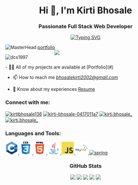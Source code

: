 <h1 align="center">Hi 👋, I'm Kirti Bhosale</h1>

<h3 align="center">Passionate Full Stack Web Developer</h3>

<div align="center">
<a href="#"><img src="https://readme-typing-svg.demolab.com?font=Fira+Code&size=27&pause=1000&color=blue &width=435&lines=Hello+Fellow+%3C%2FDevelopers%3E" alt="Typing SVG" /></a>
</div>

![MasterHead](https://miro.medium.com/max/1400/1*OxT7UjIwhklKE8d8SFyo7g.gif)
<a href="#"> portfolio </a>
<img src="https://camo.githubusercontent.com/5ddf73ad3a205111cf8c686f687fc216c2946a75005718c8da5b837ad9de78c9/68747470733a2f2f7468756d62732e6766796361742e636f6d2f4576696c4e657874446576696c666973682d736d616c6c2e676966" width="350px" align="right">

<p align="left"> <img src="https://komarev.com/ghpvc/?username=dcs1997&label=Profile%20views&color=0e75b6&style=flat" alt="dcs1997" /> </p>
- 👨‍💻 All of my projects are available at [Portfolio](#)

- 📫 How to reach me *bhosalekirti2002@gmail.com*

- 📄 Know about my experiences [Resume](https://drive.google.com/file/d/1gQ1LyX41G-Qs10g5oyx6Y9es2Zq6WFxV/view?usp=sharing)

<h3 align="left">Connect with me:</h3>
<p align="left">
<a href="https://twitter.com/kirtibhosale136" target="blank"><img align="center" src="https://raw.githubusercontent.com/rahuldkjain/github-profile-readme-generator/master/src/images/icons/Social/twitter.svg" alt="kirtibhosale136" height="30" width="40" /></a>
<a href="https://linkedin.com/in/kirti-bhosale-0417011a7" target="blank"><img align="center" src="https://raw.githubusercontent.com/rahuldkjain/github-profile-readme-generator/master/src/images/icons/Social/linked-in-alt.svg" alt="kirti-bhosale-0417011a7" height="30" width="40" /></a>
<a href="https://instagram.com/kirti.bhosale_" target="blank"><img align="center" src="https://raw.githubusercontent.com/rahuldkjain/github-profile-readme-generator/master/src/images/icons/Social/instagram.svg" alt="kirti.bhosale_" height="30" width="40" /></a>
<a href="https://discord.gg/kirti.bhosale_" target="blank"><img align="center" src="https://raw.githubusercontent.com/rahuldkjain/github-profile-readme-generator/master/src/images/icons/Social/discord.svg" alt="kirti.bhosale_" height="30" width="40" /></a>
</p>


<h3 align="left">Languages and Tools:</h3>
<p align="left"> <a href="https://www.w3schools.com/cpp/" target="_blank" rel="noreferrer"> <img src="https://raw.githubusercontent.com/devicons/devicon/master/icons/cplusplus/cplusplus-original.svg" alt="cplusplus" width="40" height="40"/> </a> <a href="https://www.w3schools.com/css/" target="_blank" rel="noreferrer"> <img src="https://raw.githubusercontent.com/devicons/devicon/master/icons/css3/css3-original-wordmark.svg" alt="css3" width="40" height="40"/> </a> <a href="https://www.w3.org/html/" target="_blank" rel="noreferrer"> <img src="https://raw.githubusercontent.com/devicons/devicon/master/icons/html5/html5-original-wordmark.svg" alt="html5" width="40" height="40"/> </a> <a href="https://www.java.com" target="_blank" rel="noreferrer"> <img src="https://raw.githubusercontent.com/devicons/devicon/master/icons/java/java-original.svg" alt="java" width="40" height="40"/> </a> <a href="https://developer.mozilla.org/en-US/docs/Web/JavaScript" target="_blank" rel="noreferrer"> <img src="https://raw.githubusercontent.com/devicons/devicon/master/icons/javascript/javascript-original.svg" alt="javascript" width="40" height="40"/> </a> <a href="https://www.mysql.com/" target="_blank" rel="noreferrer"> <img src="https://raw.githubusercontent.com/devicons/devicon/master/icons/mysql/mysql-original-wordmark.svg" alt="mysql" width="40" height="40"/> </a> <a href="https://spring.io/" target="_blank" rel="noreferrer"> <img src="https://www.vectorlogo.zone/logos/springio/springio-icon.svg" alt="spring" width="40" height="40"/> </a> </p>

<h3 align="center">GitHub Stats</h3>

<p align="center">
<img src="http://github-profile-summary-cards.vercel.app/api/cards/profile-details?username=kirti136&theme=github_dark">
<img src="http://github-profile-summary-cards.vercel.app/api/cards/repos-per-language?username=kirti136&theme=github_dark">
<img src="http://github-profile-summary-cards.vercel.app/api/cards/most-commit-language?username=kirti136&theme=github_dark">
<img src="http://github-profile-summary-cards.vercel.app/api/cards/stats?username=kirti136&theme=github_dark">
<img src="http://github-profile-summary-cards.vercel.app/api/cards/productive-time?username=kirti136&theme=github_dark&utcOffset=8">
	
</p>

